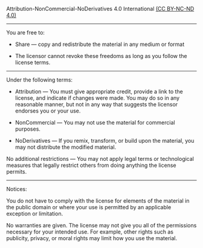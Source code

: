 Attribution-NonCommercial-NoDerivatives 4.0 International [(CC BY-NC-ND 4.0)](https://creativecommons.org/licenses/by-nc-nd/4.0/deed.en) 

-----

You are free to:

- Share — copy and redistribute the material in any medium or format

- The licensor cannot revoke these freedoms as long as you follow the license terms.

-----

Under the following terms:

- Attribution — You must give appropriate credit, provide a link to the license, and indicate if changes were made. You may do so in any reasonable manner, but not in any way that suggests the licensor endorses you or your use.

- NonCommercial — You may not use the material for commercial purposes.

- NoDerivatives — If you remix, transform, or build upon the material, you may not distribute the modified material.

No additional restrictions — You may not apply legal terms or technological measures that legally restrict others from doing anything the license permits.

----

Notices:

You do not have to comply with the license for elements of the material in the public domain or where your use is permitted by an applicable exception or limitation.

No warranties are given. The license may not give you all of the permissions necessary for your intended use. For example, other rights such as publicity, privacy, or moral rights may limit how you use the material.
